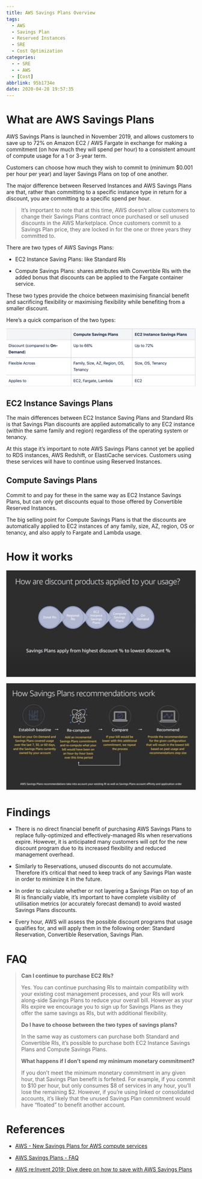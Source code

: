 ```yaml
---
title: AWS Savings Plans Overview
tags:
  - AWS
  - Savings Plan
  - Reserved Instances
  - SRE
  - Cost Optimization
categories:
  - - SRE
  - - AWS
  - [Cost]
abbrlink: 95b1734e
date: 2020-04-28 19:57:35
---
```


# What are AWS Savings Plans
AWS Savings Plans is launched in November 2019, and allows customers to save up to 72% on Amazon EC2 / AWS Fargate in exchange for making a commitment (on how much they will spend per hour) to a consistent amount of compute usage for a 1 or 3-year term. 

Customers can choose how much they wish to commit to (minimum $0.001 per hour per year) and layer Savings Plans on top of one another.

The major difference between Reserved Instances and AWS Savings Plans are that, rather than committing to a specific instance type in return for a discount, you are committing to a specific spend per hour.

> It’s important to note that at this time, AWS doesn’t allow customers to change their Savings Plans contract once purchased or sell unused discounts in the AWS Marketplace. Once customers commit to a Savings Plan price, they are locked in for the one or three years they committed to. 

There are two types of AWS Savings Plans:

- EC2 Instance Saving Plans: like Standard RIs

- Compute Savings Plans: shares attributes with Convertible RIs with the added bonus that discounts can be applied to the Fargate container service.

These two types provide the choice between maximising financial benefit and sacrificing flexibility or maximising flexibility while benefiting from a smaller discount. 

Here’s a quick comparison of the two types:

![](https://raw.githubusercontent.com/davidlu1001/davidlu1001.github.io/hexo/uPic/Gx8Hj0.png)

## EC2 Instance Savings Plans
The main differences between EC2 Instance Saving Plans and Standard RIs is that Savings Plan discounts are applied automatically to any EC2 instance (within the same family and region) regardless of the operating system or tenancy.

At this stage it’s important to note AWS Savings Plans cannot yet be applied to RDS instances, AWS Redshift, or ElastiCache services. Customers using these services will have to continue using Reserved Instances.

## Compute Savings Plans
Commit to and pay for these in the same way as EC2 Instance Savings Plans, but can only get discounts equal to those offered by Convertible Reserved Instances.

The big selling point for Compute Savings Plans is that the discounts are automatically applied to EC2 instances of any family, size, AZ, region, OS or tenancy, and also apply to Fargate and Lambda usage.

# How it works
![](https://raw.githubusercontent.com/davidlu1001/davidlu1001.github.io/hexo/uPic/GhwBkA.jpg)

![](https://raw.githubusercontent.com/davidlu1001/davidlu1001.github.io/hexo/uPic/qkNOIj.jpg)

# Findings
- There is no direct financial benefit of purchasing AWS Savings Plans to replace fully-optimized and effectively-managed RIs when reservations expire. However, it is anticipated many customers will opt for the new discount program due to its increased flexibility and reduced management overhead.

- Similarly to Reservations, unused discounts do not accumulate. Therefore it’s critical that need to keep track of any Savings Plan waste in order to minimize it in the future.

- In order to calculate whether or not layering a Savings Plan on top of an RI is financially viable, it’s important to have complete visibility of utilisation metrics (or accurately forecast demand) to avoid wasted Savings Plans discounts.

- Every hour, AWS will assess the possible discount programs that usage qualifies for, and will apply them in the following order: Standard Reservation, Convertible Reservation, Savings Plan.

# FAQ
> **Can I continue to purchase EC2 RIs?**
> 
> Yes. You can continue purchasing RIs to maintain compatibility with your existing cost management processes, and your RIs will work along-side Savings Plans to reduce your overall bill. However as your RIs expire we encourage you to sign up for Savings Plans as they offer the same savings as RIs, but with additional flexibility.
> 
> **Do I have to choose between the two types of savings plans?**
> 
> In the same way as customers can purchase both Standard and Convertible RIs, it’s possible to purchase both EC2 Instance Savings Plans and Compute Savings Plans.
> 
> **What happens if I don’t spend my minimum monetary commitment?**
> 
> If you don’t meet the minimum monetary commitment in any given hour, that Savings Plan benefit is forfeited. For example, if you commit to $10 per hour, but only consumes $8 of services in any hour, you’ll lose the remaining $2. However, if you’re using linked or consolidated accounts, it’s likely that the unused Savings Plan commitment would have “floated” to benefit another account.

# References
- [AWS - New Savings Plans for AWS compute services](https://aws.amazon.com/blogs/aws/new-savings-plans-for-aws-compute-services/)

- [AWS Savings Plans - FAQ](https://aws.amazon.com/savingsplans/faq/)

- [AWS re:Invent 2019: Dive deep on how to save with AWS Savings Plans](https://www.youtube.com/watch?v=uQ9ry-9uUvo&t=1829s)